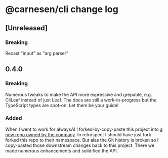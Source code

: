 # @carnesen/cli change log

## [Unreleased]
### Breaking
Recast "input" as "arg parser"
## 0.4.0
### Breaking
Numerous tweaks to make the API more expressive and grepable, e.g. CliLeaf instead of just Leaf. The docs are still a work-in-progress but the TypeScript types are spot-on. Let them be your guide!
### Added
When I went to work for alwaysAI I forked-by-copy-paste this project into [a new repo owned by the company](https://github.com/alwaysai/alwayscli). In retrospect I should have just fork-forked this repo to their namespace. But alas the Git history is broken so I copy-pasted those downstream changes back to this project. There we made numerous enhancements and solidified the API.
